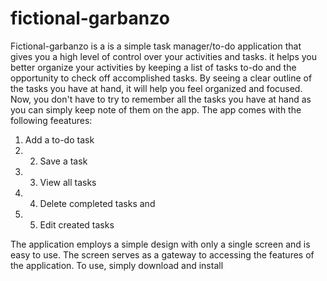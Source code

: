 # fictional-garbanzo

Fictional-garbanzo is a is a simple task manager/to-do application that gives you a high level of control over your activities and tasks. it helps you better organize your activities by keeping a list of tasks to-do and the opportunity to check off accomplished tasks. 
By seeing a clear outline of the tasks you have at hand, it will help you feel organized and focused. Now, you don't have to try to remember all the tasks you have at hand as you can simply keep note of them on the app. 
The app comes with the following feeatures: 
1. Add a to-do task 
2. 2. Save a task 
3. 3. View all tasks 
4. 4. Delete completed tasks and 
5. 5. Edit created tasks

The application employs a simple design with only a single screen and is easy to use. The screen serves as a gateway to accessing the features of the application. To use, simply download and install
